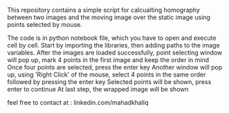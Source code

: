 This repository contains a simple script for calcualting homography between two images and the moving image over the static image using points selected by mouse.

The code is in python notebook file, which you have to open and execute cell by cell.
Start by importing the libraries, then adding paths to the image variables.
After the images are loaded successfully, point selecting window will pop up, mark 4 points in the first image and keep the order in mind
Once four points are selected, press the enter key
Another window will pop up, using 'Right Click' of the mouse, select 4 points in the same order followed by pressing the enter key
Selected points will be shown, press enter to continue
At last step, the wrapped image will be shown

feel free to contact at : linkedin.com/mahadkhaliq
